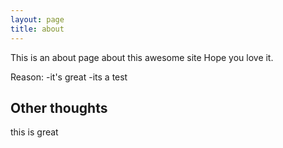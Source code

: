 ```yaml
---
layout: page
title: about
---
```


This is an about page about this awesome site 
Hope you love it.

Reason:
-it's great
-its a test

## Other thoughts

this is great
